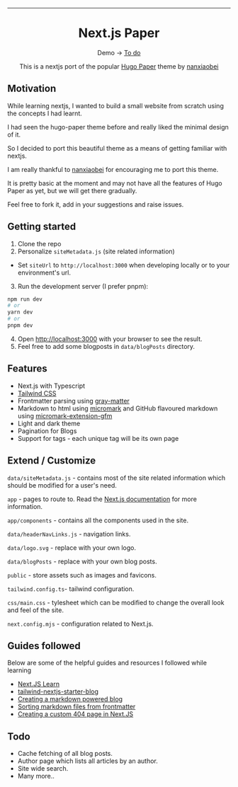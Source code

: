 
---

<div align="center">
<h1>Next.js Paper</h1>

Demo → [To do](https://example.com)

This is a nextjs port of the popular [Hugo Paper](https://github.com/nanxiaobei/hugo-paper) theme by [nanxiaobei](https://github.com/nanxiaobei)

</div>

## Motivation

While learning nextjs, I wanted to build a small website from scratch using the concepts I had learnt.

I had seen the hugo-paper theme before and really liked the minimal design of it.

So I decided to port this beautiful theme as a means of getting familiar with nextjs.

I am really thankful to [nanxiaobei](https://github.com/nanxiaobei) for encouraging me to port this theme.

It is pretty basic at the moment and may not have all the features of Hugo Paper as yet, but we will get there gradually.

Feel free to fork it, add in your suggestions and raise issues.

## Getting started

1. Clone the repo
2. Personalize `siteMetadata.js` (site related information)
  * Set `siteUrl` to `http://localhost:3000` when developing locally or to your environment's url.
3. Run the development server (I prefer pnpm):

```bash
npm run dev
# or
yarn dev
# or
pnpm dev
```

4. Open [http://localhost:3000](http://localhost:3000) with your browser to see the result.
5. Feel free to add some blogposts in `data/blogPosts` directory.

## Features

- Next.js with Typescript
- [Tailwind CSS](https://tailwindcss.com/blog/tailwindcss-v3)
- Frontmatter parsing using [gray-matter](https://github.com/jonschlinkert/gray-matter)
- Markdown to html using [micromark](https://github.com/micromark/micromark) and GitHub flavoured markdown using [micromark-extension-gfm](https://github.com/micromark/micromark-extension-gfm)
- Light and dark theme
- Pagination for Blogs
- Support for tags - each unique tag will be its own page

## Extend / Customize

`data/siteMetadata.js` - contains most of the site related information which should be modified for a user's need.

`app` - pages to route to. Read the [Next.js documentation](https://nextjs.org/docs/app) for more information.

`app/components` - contains all the components used in the site.

`data/headerNavLinks.js` - navigation links.

`data/logo.svg` - replace with your own logo.

`data/blogPosts` - replace with your own blog posts.

`public` - store assets such as images and favicons.

`tailwind.config.ts`- tailwind configuration.

`css/main.css` - tylesheet which can be modified to change the overall look and feel of the site.

`next.config.mjs` - configuration related to Next.js.

## Guides followed
Below are some of the helpful guides and resources I followed while learning
* [Next.JS Learn](https://nextjs.org/learn)
* [tailwind-nextjs-starter-blog](https://github.com/timlrx/tailwind-nextjs-starter-blog)
* [Creating a markdown powered blog](https://daily-dev-tips.com/posts/creating-a-markdown-blog-powered-by-nextjs-in-under-an-hour/)
* [Sorting markdown files from frontmatter](https://gist.github.com/ademilter/5a5085585bfc80d024b0b26003b4b464)
* [Creating a custom 404 page in Next.JS](https://maxschmitt.me/posts/nextjs-404-page-app-router)

## Todo
* Cache fetching of all blog posts.
* Author page which lists all articles by an author.
* Site wide search.
* Many more..